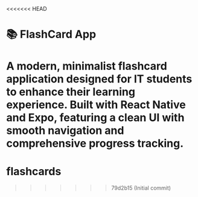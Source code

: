<<<<<<< HEAD
# 📚 FlashCard App

A modern, minimalist flashcard application designed for IT students to enhance their learning experience. Built with React Native and Expo, featuring a clean UI with smooth navigation and comprehensive progress tracking.
=======
# flashcards
>>>>>>> 79d2b15 (Initial commit)

